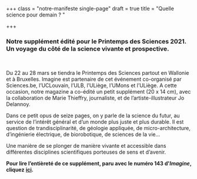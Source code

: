 +++
class = "notre-manifeste single-page"
draft = true
title = "Quelle science pour demain ? "

+++
### Notre supplément édité pour le Printemps des Sciences 2021. Un voyage du côté de la science vivante et prospective.

<br>

Du 22 au 28 mars se tiendra le Printemps des Sciences partout en Wallonie et à Bruxelles. Imagine est partenaire de cet événement co-organisé par Sciences.be, l’UCLouvain, l’ULB, l’ULiège, l’UMons et l’ULiège. A cette occasion, notre magazine a co-édité un petit supplément (20 x 14 cm), avec la collaboration de Marie Thieffry, journaliste, et de l’artiste-illustrateur Jo Delannoy.

Dans ce petit opus de seize pages, on y parle de la science du futur, au service de l’intérêt général et d’un monde plus juste et plus durable. Il est question de trandisciplinarité, de géologie appliquée, de micro-architecture, d’ingénierie électrique, de biorobotique, de sciences de la vie…

Une manière de se plonger de manière vivante et accessible dans différentes disciplines scientifiques porteuses de sens et d’avenir.

**Pour lire l’entièreté de ce supplément, paru avec le numéro 143 d'_Imagine_, cliquez** [**ici**]()**.** 